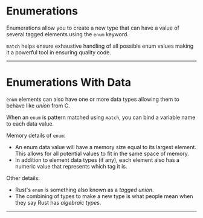 Enumerations
============

Enumerations allow you to create a new type that can have a value of several tagged elements using the `enum` keyword.

`match` helps ensure exhaustive handling of all possible enum values making it a powerful tool in ensuring quality code.

--------------------------------



Enumerations With Data
======================

`enum` elements can also have one or more data types allowing them to behave like *union* from C.

When an `enum` is pattern matched using `match`, you can bind a variable name to each data value.

Memory details of `enum`:

-   An enum data value will have a memory size equal to its largest element. This allows for all potential values to fit in the same space of memory.
-   In addition to element data types (if any), each element also has a numeric value that represents which tag it is.

Other details:

-   Rust's `enum` is something also known as a *tagged union*.
-   The combining of types to make a new type is what people mean when they say Rust has *algebraic types*.



-----------------------------





